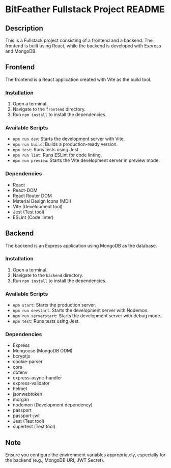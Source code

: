 # BitFeather Fullstack Project README

## Description

This is a Fullstack project consisting of a frontend and a backend. The frontend is built using React, while the backend is developed with Express and MongoDB.

## Frontend

The frontend is a React application created with Vite as the build tool.

### Installation

1. Open a terminal.
2. Navigate to the `frontend` directory.
3. Run `npm install` to install the dependencies.

### Available Scripts

- `npm run dev`: Starts the development server with Vite.
- `npm run build`: Builds a production-ready version.
- `npm test`: Runs tests using Jest.
- `npm run lint`: Runs ESLint for code linting.
- `npm run preview`: Starts the Vite development server in preview mode.

### Dependencies

- React
- React-DOM
- React Router DOM
- Material Design Icons (MDI)
- Vite (Development tool)
- Jest (Test tool)
- ESLint (Code linter)

## Backend

The backend is an Express application using MongoDB as the database.

### Installation

1. Open a terminal.
2. Navigate to the `backend` directory.
3. Run `npm install` to install the dependencies.

### Available Scripts

- `npm start`: Starts the production server.
- `npm run devstart`: Starts the development server with Nodemon.
- `npm run serverstart`: Starts the development server with debug mode.
- `npm test`: Runs tests using Jest.

### Dependencies

- Express
- Mongoose (MongoDB ODM)
- bcryptjs
- cookie-parser
- cors
- dotenv
- express-async-handler
- express-validator
- helmet
- jsonwebtoken
- morgan
- nodemon (Development dependency)
- passport
- passport-jwt
- Jest (Test tool)
- supertest (Test tool)

## Note

Ensure you configure the environment variables appropriately, especially for the backend (e.g., MongoDB URI, JWT Secret).
